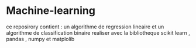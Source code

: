 # Machine-learning
ce reposirory contient :
un algorithme de regression lineaire
et un algorithme de classification binaire
realiser avec la bibliotheque scikit learn , pandas , numpy et matplolib
